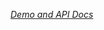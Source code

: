 
<!---

This README is automatically generated from the comments in these files:
test-fixture.html

Edit those files, and our readme bot will duplicate them over here!
Edit this file, and the bot will squash your changes :)

-->

_[Demo and API Docs](https://elements.polymer-project.org/elements/test-fixture)_

